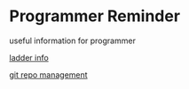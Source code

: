 # Programmer Reminder

useful information for programmer

[ladder info](/ladder)

[git repo management](/git)
